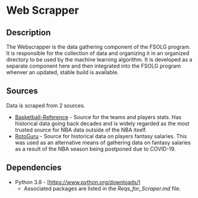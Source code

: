 # Web Scrapper

## Description

The Webscrapper is the data gathering component of the FSOLG program. It is responsible for the collection of data and organizing it in an organized directory to be used by the machine learning algorithm. It is developed as a separate component here and then integrated into the FSOLG program whenver an updated, stable build is available.

## Sources

Data is scraped from 2 sources.

- [Basketball-Reference](https://www.basketball-reference.com/) - Source for the teams and players stats. Has historical data going back decades and is widely regarded as the most trusted source for NBA data outside of the NBA itself.
- [RotoGuru](http://rotoguru2.com/) - Source for historical data on players fantasy salaries. This was used as an alternative means of gathering data on fantasy salaries as a result of the NBA season being postponed due to COVID-19.

## Dependencies

- Python 3.8 - [https://www.python.org/downloads/]
  - Associated packages are listed in the *Reqs_for_Scraper.md* file.
